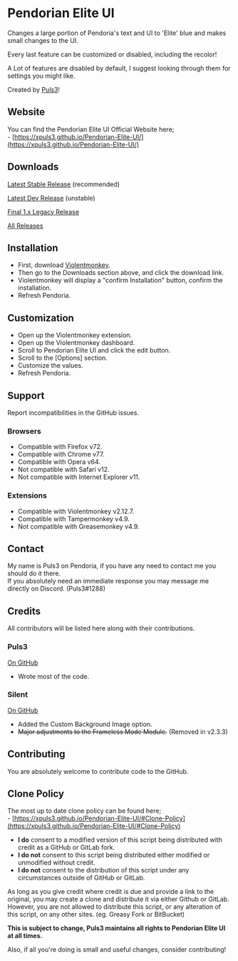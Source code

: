 # Pendorian Elite UI
Changes a large portion of Pendoria's text and UI to 'Elite' blue and makes small changes to the UI.

Every last feature can be customized or disabled, including the recolor!

A Lot of features are disabled by default, I suggest looking through them for settings you might like.

Created by [Puls3](https://github.com/xPuls3)!

## Website
You can find the Pendorian Elite UI Official Website here;
<br>\- [https://xpuls3.github.io/Pendorian-Elite-UI/](https://xpuls3.github.io/Pendorian-Elite-UI/)

## Downloads
[Latest Stable Release](https://github.com/xPuls3/Pendorian-Elite-UI/raw/master/script.user.js) (recommended)

[Latest Dev Release](https://github.com/xPuls3/Pendorian-Elite-UI/raw/dev/script.user.js) (unstable)

[Final 1.x Legacy Release](https://github.com/xPuls3/Pendorian-Elite-UI/releases/tag/1.7.1)

[All Releases](https://github.com/xPuls3/Pendorian-Elite-UI/releases)

## Installation
* First, download [Violentmonkey](https://violentmonkey.github.io/get-it/).
* Then go to the Downloads section above, and click the download link.
* Violentmonkey will display a "confirm Installation" button, confirm the installation.
* Refresh Pendoria.

## Customization
* Open up the Violentmonkey extension.
* Open up the Violentmonkey dashboard.
* Scroll to Pendorian Elite UI and click the edit button.
* Scroll to the \[Options] section.
* Customize the values.
* Refresh Pendoria. 

## Support

Report incompatibilities in the GitHub issues. 

### Browsers
* Compatible with Firefox v72.
* Compatible with Chrome v77.
* Compatible with Opera v64.
* Not compatible with Safari v12.
* Not compatible with Internet Explorer v11.

### Extensions
* Compatible with Violentmonkey v2.12.7.
* Compatible with Tampermonkey v4.9.
* Not compatible with Greasemonkey v4.9.

## Contact
My name is Puls3 on Pendoria, if you have any need to contact me you should do it there.  
If you absolutely need an immediate response you may message me directly on Discord. (Puls3#1288) 

## Credits
All contributors will be listed here along with their contributions.
### Puls3
[On GitHub](https://github.com/xPuls3/)
* Wrote most of the code.
### Silent
[On GitHub](https://github.com/SilentXer0/)
* Added the Custom Background Image option.
* ~~Major adjustments to the Frameless Mode Module.~~ (Removed in v2.3.3)

## Contributing
You are absolutely welcome to contribute code to the GitHub. 

## Clone Policy
The most up to date clone policy can be found here;
<br>\- [https://xpuls3.github.io/Pendorian-Elite-UI/#Clone-Policy](https://xpuls3.github.io/Pendorian-Elite-UI/#Clone-Policy)

* **I do** consent to a modified version of this script being distributed with credit as a GitHub or GitLab fork. 
* **I do not** consent to this script being distributed either modified or unmodified without credit.
* **I do not** consent to the distribution of this script under any circumstances outside of GitHub or GitLab. 

As long as you give credit where credit is due and provide a link to the original, you may create a clone and distribute it via either Github or GitLab.  
However, you are not allowed to distribute this script, or any alteration of this script, on any other sites. (eg. Greasy Fork or BitBucket) 

**This is subject to change, Puls3 maintains all rights to Pendorian Elite UI at all times.**

Also, if all you're doing is small and useful changes, consider contributing!

